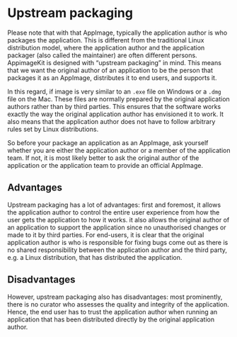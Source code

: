 # Upstream packaging

Please note that with that AppImage, typically the application author is who packages the application. This is different from the traditional Linux distribution model, where the application author and the application packager (also called the maintainer) are often different persons.
AppimageKit is designed with “upstream packaging” in mind. This means that we want the original author of an application to be the person that packages it as an AppImage, distributes it to end users, and supports it.

In this regard, if image is very similar to an `.exe` file on Windows or a `.dmg` file on the Mac. These files are normally prepared by the original application authors rather than by third parties. This ensures that the software works exactly the way the original application author has envisioned it to work. It also means that the application author does not have to follow arbitrary rules set by Linux distributions.

So before your package an application as an AppImage, ask yourself whether you are either the application author or a member of the application team. If not, it is most likely better to ask the original author of the application or the application team to provide an official AppImage.

## Advantages

Upstream packaging has a lot of advantages:  first and foremost, it allows the application author to control the entire user experience from how the user gets the application to how it works. it also allows the original author of an application to support the application since no unauthorised changes or made to it by third parties. For end-users, it is clear that the original application author is who is responsible for fixing bugs come out as there is no shared responsibility between the application author and the third party, e.g. a Linux distribution, that has distributed the application.

## Disadvantages

However, upstream packaging also has disadvantages:  most prominently, there is no curator who assesses the quality and integrity of the application. Hence, the end user has to trust the application author when running an application that has been distributed directly by the original application author.
